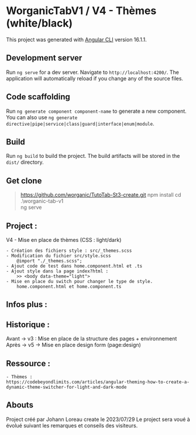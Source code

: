 # WorganicTabV1 / V4 - Thèmes (white/black)

This project was generated with [Angular CLI](https://github.com/angular/angular-cli) version 16.1.1.

## Development server

Run `ng serve` for a dev server. Navigate to `http://localhost:4200/`. The application will automatically reload if you change any of the source files.

## Code scaffolding

Run `ng generate component component-name` to generate a new component. You can also use `ng generate directive|pipe|service|class|guard|interface|enum|module`.

## Build

Run `ng build` to build the project. The build artifacts will be stored in the `dist/` directory.

## Get clone 
> https://github.com/worganic/TutoTab-St3-create.git
> npm install
> cd .\worganic-tab-v1\
> ng serve

## Project :
V4 - Mise en place de thèmes (CSS : light/dark)

    - Création des fichiers style : src/_themes.scss
    - Modification du fichier src/style.scss
        @import "./_themes.scss";
    - Ajout code de test dans home.component.html et .ts
    - Ajout style dans la page index?html :
        >> <body data-theme="light">
    - Mise en place du switch pour changer le type de style.
        home.component.html et home.component.ts

## Infos plus :

## Historique :
Avant -> v3 : Mise en place de la structure des pages + environnement
Après -> v5 -> Mise en place design form (page:design)

## Ressource :
    - Thèmes :
    https://codebeyondlimits.com/articles/angular-theming-how-to-create-a-dynamic-theme-switcher-for-light-and-dark-mode

## Abouts
Project créé par Johann Loreau
create le 2023/07/29
Le project sera voué à évolué suivant les remarques et conseils des visiteurs.